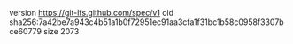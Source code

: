 version https://git-lfs.github.com/spec/v1
oid sha256:7a42be7a943c4b51a1b0f72951ec91aa3cfa1f31bc1b58c0958f3307bce60779
size 2073
